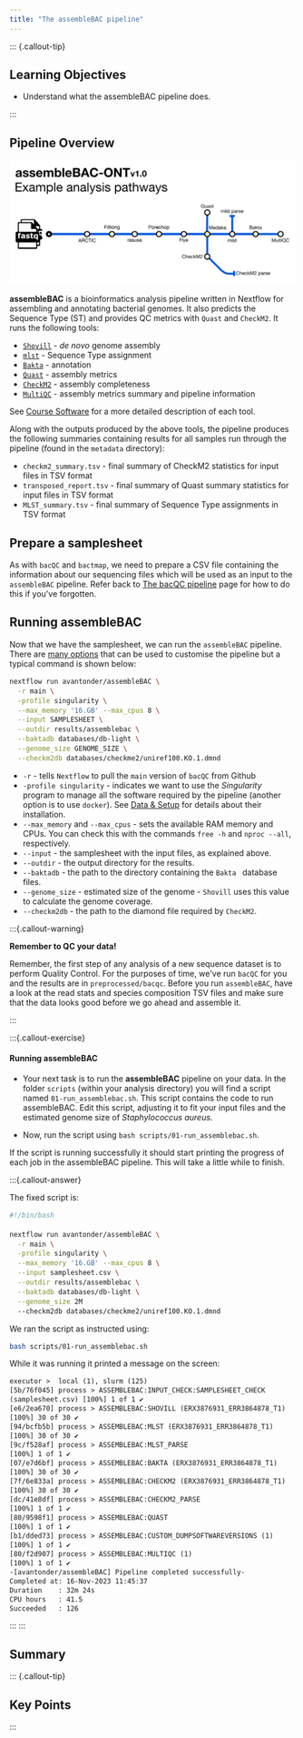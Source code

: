 ```yaml
---
title: "The assembleBAC pipeline"
---
```


::: {.callout-tip}
## Learning Objectives

- Understand what the assembleBAC pipeline does.

:::

## Pipeline Overview

![The assembleBAC pipeline](images/assembleBAC-ONT_metromap.png)

**assembleBAC** is a bioinformatics analysis pipeline written in Nextflow for assembling and annotating bacterial genomes. It also predicts the Sequence Type (ST) and provides QC metrics with `Quast` and `CheckM2`.  It runs the following tools: 

- [`Shovill`](https://github.com/tseemann/shovill) - *de novo* genome assembly
- [`mlst`](https://github.com/tseemann/mlst) - Sequence Type assignment
- [`Bakta`](https://github.com/oschwengers/bakta) - annotation
- [`Quast`](https://quast.sourceforge.net/) - assembly metrics
- [`CheckM2`](https://github.com/chklovski/CheckM2) - assembly completeness
- [`MultiQC`](https://multiqc.info/) - assembly metrics summary and pipeline information

See [Course Software](appendices/02-course_software.md) for a more detailed description of each tool.

Along with the outputs produced by the above tools, the pipeline produces the following summaries containing results for all samples run through the pipeline (found in the `metadata` directory):

- `checkm2_summary.tsv` - final summary of CheckM2 statistics for input files in TSV format
- `transposed_report.tsv` - final summary of Quast summary statistics for input files in TSV format
- `MLST_summary.tsv` - final summary of Sequence Type assignments in TSV format

## Prepare a samplesheet

As with `bacQC` and `bactmap`, we need to prepare a CSV file containing the information about our sequencing files which will be used as an input to the `assembleBAC` pipeline.  Refer back to [The bacQC pipeline](07-bacqc.md#prepare-a-samplesheet) page for how to do this if you've forgotten.

## Running assembleBAC

Now that we have the samplesheet, we can run the `assembleBAC` pipeline.  There are [many options](https://github.com/avantonder/assembleBAC/blob/main/docs/parameters.md) that can be used to customise the pipeline but a typical command is shown below:

```bash
nextflow run avantonder/assembleBAC \
  -r main \
  -profile singularity \
  --max_memory '16.GB' --max_cpus 8 \
  --input SAMPLESHEET \
  --outdir results/assemblebac \
  --baktadb databases/db-light \
  --genome_size GENOME_SIZE \
  --checkm2db databases/checkme2/uniref100.KO.1.dmnd
```

- `-r` - tells `Nextflow` to pull the `main` version of `bacQC` from Github
- `-profile singularity` - indicates we want to use the _Singularity_ program to manage all the software required by the pipeline (another option is to use `docker`). See [Data & Setup](../setup.md) for details about their installation.
- `--max_memory` and `--max_cpus` - sets the available RAM memory and CPUs. You can check this with the commands `free -h` and `nproc --all`, respectively.
- `--input` - the samplesheet with the input files, as explained above.
- `--outdir` - the output directory for the results.
- `--baktadb` - the path to the directory containing the `Bakta ` database files.
- `--genome_size` - estimated size of the genome - `Shovill` uses this value to calculate the genome coverage.
- `--checkm2db` - the path to the diamond file required by `CheckM2`. 

:::{.callout-warning}

**Remember to QC your data!**

Remember, the first step of any analysis of a new sequence dataset is to perform Quality Control. For the purposes of time, we've run `bacQC` for you and the results are in `preprocessed/bacqc`.  Before you run `assembleBAC`, have a look at the read stats and species composition TSV files and make sure that the data looks good before we go ahead and assemble it. 

:::

:::{.callout-exercise}
#### Running assembleBAC

- Your next task is to run the **assembleBAC** pipeline on your data.  In the folder `scripts` (within your analysis directory) you will find a script named `01-run_assemblebac.sh`. This script contains the code to run assembleBAC. Edit this script, adjusting it to fit your input files and the estimated genome size of _Staphylococcus aureus_.

- Now, run the script using `bash scripts/01-run_assemblebac.sh`.
  
If the script is running successfully it should start printing the progress of each job in the assembleBAC pipeline. This will take a little while to finish. <i class="fa-solid fa-mug-hot"></i>

:::{.callout-answer}

The fixed script is: 

```bash
#!/bin/bash

nextflow run avantonder/assembleBAC \
  -r main \
  -profile singularity \
  --max_memory '16.GB' --max_cpus 8 \
  --input samplesheet.csv \
  --outdir results/assemblebac \
  --baktadb databases/db-light \
  --genome_size 2M
  --checkm2db databases/checkme2/uniref100.KO.1.dmnd
```

We ran the script as instructed using:

```bash
bash scripts/01-run_assemblebac.sh
```

While it was running it printed a message on the screen: 

```
executor >  local (1), slurm (125)
[5b/76f045] process > ASSEMBLEBAC:INPUT_CHECK:SAMPLESHEET_CHECK (samplesheet.csv) [100%] 1 of 1 ✔
[e6/2ea670] process > ASSEMBLEBAC:SHOVILL (ERX3876931_ERR3864878_T1)              [100%] 30 of 30 ✔
[94/bcfb5b] process > ASSEMBLEBAC:MLST (ERX3876931_ERR3864878_T1)                 [100%] 30 of 30 ✔
[9c/f528af] process > ASSEMBLEBAC:MLST_PARSE                                      [100%] 1 of 1 ✔
[07/e7d6bf] process > ASSEMBLEBAC:BAKTA (ERX3876931_ERR3864878_T1)                [100%] 30 of 30 ✔
[7f/6e833a] process > ASSEMBLEBAC:CHECKM2 (ERX3876931_ERR3864878_T1)              [100%] 30 of 30 ✔
[dc/41e8df] process > ASSEMBLEBAC:CHECKM2_PARSE                                   [100%] 1 of 1 ✔
[80/9598f1] process > ASSEMBLEBAC:QUAST                                           [100%] 1 of 1 ✔
[b1/dded73] process > ASSEMBLEBAC:CUSTOM_DUMPSOFTWAREVERSIONS (1)                 [100%] 1 of 1 ✔
[80/f2d907] process > ASSEMBLEBAC:MULTIQC (1)                                     [100%] 1 of 1 ✔
-[avantonder/assembleBAC] Pipeline completed successfully-
Completed at: 16-Nov-2023 11:45:37
Duration    : 32m 24s
CPU hours   : 41.5
Succeeded   : 126
```

:::
:::

## Summary

::: {.callout-tip}
## Key Points

:::